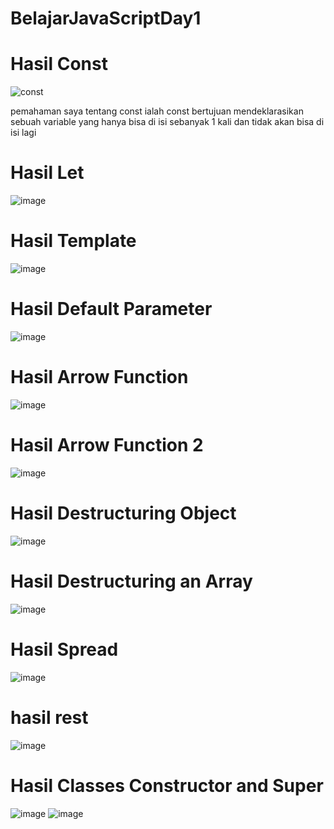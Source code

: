 # BelajarJavaScriptDay1

# Hasil Const
![const](https://github.com/NaafiulRazzaqW/BelajarJavaScriptDay1/assets/88121499/e4e46e3d-f23e-4db3-8c3f-58678f7095ea)


pemahaman saya tentang const ialah const bertujuan mendeklarasikan sebuah variable yang hanya bisa di isi sebanyak 1 kali
dan tidak akan bisa di isi lagi

# Hasil Let
![image](https://github.com/NaafiulRazzaqW/BelajarJavaScriptDay1/assets/88121499/c3b658ce-73ee-48e8-a2e1-9f4bb0604729)

# Hasil Template
![image](https://github.com/NaafiulRazzaqW/BelajarJavaScriptDay1/assets/88121499/e0bafead-ff72-4945-b4fa-6f7697e7212f)

# Hasil Default Parameter
![image](https://github.com/NaafiulRazzaqW/BelajarJavaScriptDay1/assets/88121499/a45dd5ec-ceba-4dd8-9114-d4c5ecf7a9ea)

# Hasil Arrow Function
![image](https://github.com/NaafiulRazzaqW/BelajarJavaScriptDay1/assets/88121499/74e3b374-eace-484d-8b2e-4ee95db037fc)

# Hasil Arrow Function 2
![image](https://github.com/NaafiulRazzaqW/BelajarJavaScriptDay1/assets/88121499/e003092c-8dfb-4d0e-82a9-305b844d94ba)

# Hasil Destructuring Object
![image](https://github.com/NaafiulRazzaqW/BelajarJavaScriptDay1/assets/88121499/8955a4ea-2fdb-4972-b4e4-74bf5bf5bbae)

# Hasil Destructuring an Array
![image](https://github.com/NaafiulRazzaqW/BelajarJavaScriptDay1/assets/88121499/1ce8752f-9d67-4dc1-8b81-3db8028c1f36)

# Hasil Spread
![image](https://github.com/NaafiulRazzaqW/BelajarJavaScriptDay1/assets/88121499/df5849f5-ec1d-4d2a-b458-6762c1418c52)

# hasil rest
![image](https://github.com/NaafiulRazzaqW/BelajarJavaScriptDay1/assets/88121499/435a7dca-c0c7-41b1-b1d5-739fc7bad4e2)

# Hasil Classes Constructor and Super
![image](https://github.com/NaafiulRazzaqW/BelajarJavaScriptDay1/assets/88121499/ab238c21-d6a2-4465-80d1-7ce85330a7b5)
![image](https://github.com/NaafiulRazzaqW/BelajarJavaScriptDay1/assets/88121499/794c14db-d903-4b4d-9a64-7d67900fa687)
